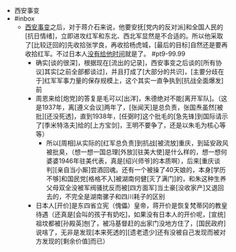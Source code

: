 - 西安事变
- #inbox
    - [西安事变](((iirCyI7xi)))之后，对于蒋介石来说，他要安抚[党内的反对派]和全国人民的[抗日情绪]，立即进攻红军和东北、西北军显然是不合适的。所以他采取了[比较迂回的]先收拾张学良，再收拾杨虎城，[最后的目标]自然还是要再收拾红军。不过日本人[没有给他时间](https://bbs.northdy.com/thread-927744-2-1.html)就是了。 #pt9-99.99
        - 确实[谈的很深]，根据现在[流出的记录]，西安事变之后谈的[所有协议]其实[之前全部都谈过]，并且打成了[大部分的共识]，[主要分歧在于]红军军事力量的保存规模上，这个其实一直争执到[抗战全面爆发]前
        - 周恩来给[炮党]的答复是毛可以[出洋]，朱德绝对不能[离开军队]。（这是1937年，离[遵义会议]两年了，[张闻天]是总负责，张国焘虽然[被批][还没死透]，直到1938年，[任弼时]这个批毛的[急先锋]到国际请示了[季米特洛夫]给的[上方宝剑]，王明不要争了，还是以朱毛为核心等等）
            - 所以[周相]从实际的[红军总负责]到抗战[被流放]重庆，到延安政风被批臭，（想一想一国总理[外放][驻美大使]是什么样的，想一想何婆婆1946年驻美代表，真是[绍兴师爷]的本质啊），后来[重庆谈判][亲自当小厮]尝酒回魂。还有一个被操了40天娘的，本身[学历不够]和国民党[格格不入]被湖南何健[灭了满门]的，和朱这种生养父母双全没被军阀骚扰反而被[四方面军]当土豪[没收家产]又退回去的，不完全是湖南骡子和四川耗子的区别
        - 日本人[开价]是东四省立宪（傀儡）皇帝，蒋开价是恢复梵蒂冈的教皇待遇（还真是[会叫的孩子有奶吃]，如果没有日本人的开价呢，[宣统]祖坟都被[孙殿英]刨了，被冯基督赶的出家门没地方住了，[国民政府]说啥了，无非是发现[本来死透的][遗老遗少]还有没被自己发现而被对方发现的[剩余价值]而已）
